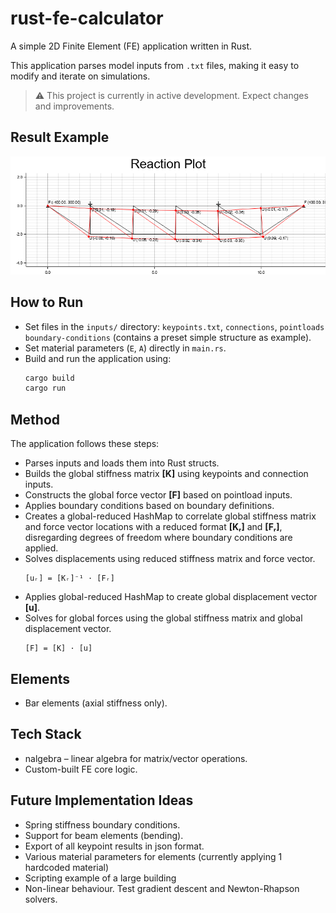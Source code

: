 # rust-fe-calculator
A simple 2D Finite Element (FE) application written in Rust.

This application parses model inputs from `.txt` files, making it easy to modify and iterate on simulations.

> ⚠️ This project is currently in active development. Expect changes and improvements.

## Result Example
![Plot example](images/reaction_plot2.png)

## How to Run
- Set files in the `inputs/` directory: `keypoints.txt`, `connections`, `pointloads` `boundary-conditions` (contains a preset simple structure as example).
- Set material parameters (`E`, `A`) directly in `main.rs`.
- Build and run the application using:
   ```bash
   cargo build
   cargo run
   ```

## Method
The application follows these steps:

- Parses inputs and loads them into Rust structs.
- Builds the global stiffness matrix **[K]** using keypoints and connection inputs.
- Constructs the global force vector **[F]** based on pointload inputs.
- Applies boundary conditions based on boundary definitions.
- Creates a global-reduced HashMap to correlate global stiffness matrix and force vector locations with a reduced format **[Kᵣ]** and **[Fᵣ]**, disregarding degrees of freedom where boundary conditions are applied.
- Solves displacements using reduced stiffness matrix and force vector.
  ```
  [uᵣ] = [Kᵣ]⁻¹ · [Fᵣ]
  ```
- Applies global-reduced HashMap to create global displacement vector **[u]**.
- Solves for global forces using the global stiffness matrix and global displacement vector.
  ```
  [F] = [K] · [u]
  ```

## Elements
- Bar elements (axial stiffness only).

## Tech Stack
- nalgebra – linear algebra for matrix/vector operations.
- Custom-built FE core logic.

## Future Implementation Ideas
- Spring stiffness boundary conditions.
- Support for beam elements (bending).
- Export of all keypoint results in json format.
- Various material parameters for elements (currently applying 1 hardcoded material)
- Scripting example of a large building
- Non-linear behaviour. Test gradient descent and Newton-Rhapson solvers.

